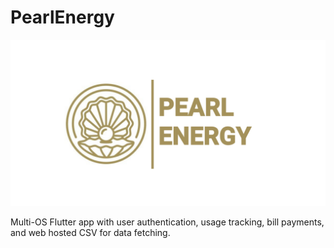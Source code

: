 # PearlEnergy

![PearlEnergy Logo](https://github.com/nayaksomkar/PearlEnergy/blob/master/assets/images/logo.png)

Multi-OS Flutter app with user authentication, usage tracking, bill payments, and web hosted CSV for data fetching.
